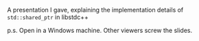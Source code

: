 A presentation I gave, explaining the implementation details of `std::shared_ptr` in libstdc++

p.s. Open in a Windows machine. Other viewers screw the slides.
